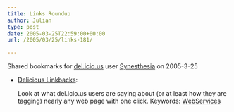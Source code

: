 ```yaml
---
title: Links Roundup
author: Julian
type: post
date: 2005-03-25T22:59:00+00:00
url: /2005/03/25/links-181/

---
```

Shared bookmarks for [del.icio.us][1] user  [Synesthesia][2] on 2005-3-25

  * [Delicious Linkbacks][3]:
  
    Look at what del.icio.us users are saying about (or at least how they are tagging) nearly any web page with one click. Keywords: [WebServices][4]

 [1]: http://del.icio.us/
 [2]: http://del.icio.us/synesthesia
 [3]: http://www.kokogiak.com/delicious_linkbacks.html "http://www.kokogiak.com/delicious_linkbacks.html"
 [4]: http://del.icio.us/synesthesia/WebServices